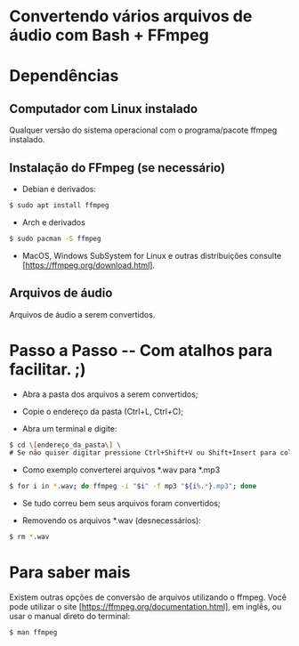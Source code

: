 Convertendo vários arquivos de áudio com Bash + FFmpeg
===================

# Dependências

## Computador com Linux instalado

Qualquer versão do sistema operacional com o programa/pacote ffmpeg instalado.

## Instalação do FFmpeg (se necessário)

* Debian e derivados:
```sh
$ sudo apt install ffmpeg
```

* Arch e derivados
```sh
$ sudo pacman -S ffmpeg
```

* MacOS, Windows SubSystem for Linux e outras distribuições consulte [https://ffmpeg.org/download.html].


## Arquivos de áudio

Arquivos de áudio a serem convertidos.


# Passo a Passo -- Com atalhos para facilitar. ;)

* Abra a pasta dos arquivos a serem convertidos;

* Copie o endereço da pasta (Ctrl+L, Ctrl+C);

* Abra um terminal e digite:

```sh
$ cd \[endereço_da_pasta\] \
# Se não quiser digitar pressione Ctrl+Shift+V ou Shift+Insert para colar o endereço da pasta que contém os arquivos
```

* Como exemplo converterei arquivos *.wav para *.mp3

```sh
$ for i in *.wav; do ffmpeg -i "$i" -f mp3 "${i%.*}.mp3"; done
```

* Se tudo correu bem seus arquivos foram convertidos;

* Removendo os arquivos *.wav (desnecessários):

```sh
$ rm *.wav
```


# Para saber mais

Existem outras opções de conversão de arquivos utilizando o ffmpeg. Você pode utilizar o site [https://ffmpeg.org/documentation.html], em inglês, ou usar o manual direto do terminal:

```sh
$ man ffmpeg
```

